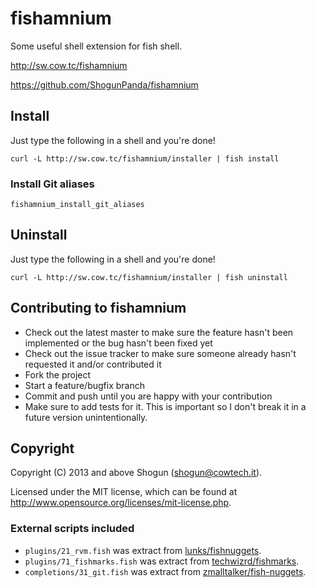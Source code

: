 # fishamnium

Some useful shell extension for fish shell.

http://sw.cow.tc/fishamnium

https://github.com/ShogunPanda/fishamnium

## Install

Just type the following in a shell and you're done!

`curl -L http://sw.cow.tc/fishamnium/installer | fish install`

### Install Git aliases

`fishamnium_install_git_aliases`

## Uninstall

Just type the following in a shell and you're done!

`curl -L http://sw.cow.tc/fishamnium/installer | fish uninstall`

## Contributing to fishamnium
 
* Check out the latest master to make sure the feature hasn't been implemented or the bug hasn't been fixed yet
* Check out the issue tracker to make sure someone already hasn't requested it and/or contributed it
* Fork the project
* Start a feature/bugfix branch
* Commit and push until you are happy with your contribution
* Make sure to add tests for it. This is important so I don't break it in a future version unintentionally.

## Copyright

Copyright (C) 2013 and above Shogun (shogun@cowtech.it).

Licensed under the MIT license, which can be found at http://www.opensource.org/licenses/mit-license.php.

### External scripts included

* `plugins/21_rvm.fish` was extract from [lunks/fishnuggets](https://www.github.com/zmalltalker/fish-nuggets).
* `plugins/71_fishmarks.fish` was extract from [techwizrd/fishmarks](https://www.github.com/zmalltalker/fish-nuggets).
* `completions/31_git.fish` was extract from [zmalltalker/fish-nuggets](https://www.github.com/zmalltalker/fish-nuggets).